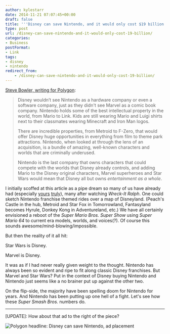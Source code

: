 ```yaml
---
author: kylestarr
date: 2014-11-21 07:07:45+00:00
draft: false
title: '''Disney can save Nintendo, and it would only cost $19 billion'''
type: post
url: /disney-can-save-nintendo-and-it-would-only-cost-19-billion/
categories:
- Business
postFormat:
- Link
tags:
- disney
- nintendo
redirect_from:
    - /disney-can-save-nintendo-and-it-would-only-cost-19-billion/
---
```


[Steve Bowler, writing for Polygon](http://www.polygon.com/2014/11/21/7259147/disney-nintendo-acquisition):

> Disney wouldn’t see Nintendo as a hardware company or even a software company, just as they didn't see Marvel as a comic book company. Nintendo holds some of the best intellectual property in the world, from Mario to Link. Kids are still wearing Mario and Luigi shirts next to their classmates wearing Minecraft and Iron Man logos.
>
> There are incredible properties, from Metroid to F-Zero, that would offer Disney huge opportunities in everything from film to theme park attractions. Nintendo, when looked at through the lens of an acquisition, is a bundle of amazing, well-known characters and worlds that are criminally underused.
>
> Nintendo is the last company that owns characters that could compete with the worlds that Disney already controls, and adding Mario to the Disney original characters, Marvel superheroes and Star Wars would mean that Disney all but owns _entertainment as a whole_.

I initially scoffed at this article as a pipe dream so many of us have already had (especially [yours](/grand-theft-mario/) [truly](/2014/06/01/hail-mario/)), many after watching _Wreck-It Ralph_. One could sketch Nintendo franchise themed rides over a map of Disneyland. (Peach's Castle in the hub, Metroid and Star Fox in Tomorrowland, Fantasyland becomes Hyrule, Donkey Kong in Adventureland, etc.) We have all certainly envisioned a reboot of the _Super Mario Bros. Super Show_ using _Super Mario 64_ to current era models, worlds, and voices(?). Of course this sounds awesome/mind-blowing/impossible.

But then the reality of it all hit:

Star Wars is Disney.

Marvel is Disney.

It was as if I had never really given weight to the thought. Nintendo has always been so evident and ripe to fit along classic Disney franchises. But Marvel and Star Wars? Put in the context of Disney buying Nintendo and Nintendo just seems like a no brainer put up against the other two.

On the flip-side, the majority have been spelling doom for Nintendo for years. And Nintendo has been putting up one hell of a fight. Let's see how these _Super Smash Bros._ numbers do.

---

[UPDATE]: How about that ad to the right of the piece?

![Polygon headline: Disney can save Nintendo, ad placement](/headline-polygon-disney-can-save-nintendo.png)